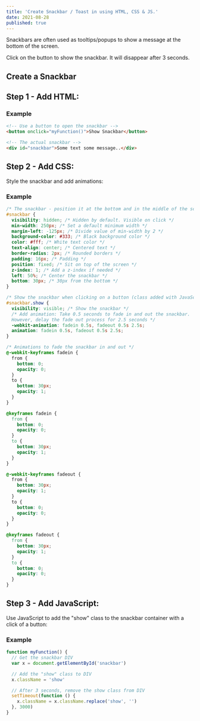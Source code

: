```yaml
---
title: 'Create Snackbar / Toast in using HTML, CSS & JS.'
date: 2021-08-28
published: true
---
```


Snackbars are often used as tooltips/popups to show a message at the bottom of the screen.

Click on the button to show the snackbar. It will disappear after 3 seconds.

## Create a Snackbar

## Step 1 - Add HTML:

### Example

```html
<!-- Use a button to open the snackbar -->
<button onclick="myFunction()">Show Snackbar</button>

<!-- The actual snackbar -->
<div id="snackbar">Some text some message..</div>
```

## Step 2 - Add CSS:

Style the snackbar and add animations:

### Example

```css
/* The snackbar - position it at the bottom and in the middle of the screen */
#snackbar {
  visibility: hidden; /* Hidden by default. Visible on click */
  min-width: 250px; /* Set a default minimum width */
  margin-left: -125px; /* Divide value of min-width by 2 */
  background-color: #333; /* Black background color */
  color: #fff; /* White text color */
  text-align: center; /* Centered text */
  border-radius: 2px; /* Rounded borders */
  padding: 16px; /* Padding */
  position: fixed; /* Sit on top of the screen */
  z-index: 1; /* Add a z-index if needed */
  left: 50%; /* Center the snackbar */
  bottom: 30px; /* 30px from the bottom */
}

/* Show the snackbar when clicking on a button (class added with JavaScript) */
#snackbar.show {
  visibility: visible; /* Show the snackbar */
  /* Add animation: Take 0.5 seconds to fade in and out the snackbar.
  However, delay the fade out process for 2.5 seconds */
  -webkit-animation: fadein 0.5s, fadeout 0.5s 2.5s;
  animation: fadein 0.5s, fadeout 0.5s 2.5s;
}

/* Animations to fade the snackbar in and out */
@-webkit-keyframes fadein {
  from {
    bottom: 0;
    opacity: 0;
  }
  to {
    bottom: 30px;
    opacity: 1;
  }
}

@keyframes fadein {
  from {
    bottom: 0;
    opacity: 0;
  }
  to {
    bottom: 30px;
    opacity: 1;
  }
}

@-webkit-keyframes fadeout {
  from {
    bottom: 30px;
    opacity: 1;
  }
  to {
    bottom: 0;
    opacity: 0;
  }
}

@keyframes fadeout {
  from {
    bottom: 30px;
    opacity: 1;
  }
  to {
    bottom: 0;
    opacity: 0;
  }
}
```

## Step 3 - Add JavaScript:

Use JavaScript to add the "show" class to the snackbar container with a click of a button:

### Example

```js
function myFunction() {
  // Get the snackbar DIV
  var x = document.getElementById('snackbar')

  // Add the "show" class to DIV
  x.className = 'show'

  // After 3 seconds, remove the show class from DIV
  setTimeout(function () {
    x.className = x.className.replace('show', '')
  }, 3000)
}
```
